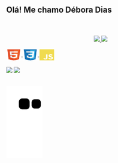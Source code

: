 ## Olá! Me chamo Débora Dias
<header>
<link rel="stylesheet" href="https://cdn.jsdelivr.net/gh/devicons/devicon@v2.15.1/devicon.min.css">
</header>

<div align="center">
  <a href="https://github.com/deboradiasdev">
  <img height="120em" src="https://github-readme-stats.vercel.app/api?username=deboradiasdev&show_icons=true&theme=shades-of-purple&include_all_commits=true&count_private=true"/>
  <img height="120em" src="https://github-readme-stats.vercel.app/api/top-langs/?username=deboradiasdev&layout=compact&langs_count=7&theme=shades-of-purple"/>
</div>

<div style="display: inline_block"><br>
<img align="center" alt="Rafa-HTML" height="30" width="40" src="https://raw.githubusercontent.com/devicons/devicon/master/icons/html5/html5-original.svg">
<img align="center" alt="Rafa-CSS" height="30" width="40" src="https://raw.githubusercontent.com/devicons/devicon/master/icons/css3/css3-original.svg">
<img align="center" alt="Rafa-Js" height="30" width="40" src="https://raw.githubusercontent.com/devicons/devicon/master/icons/javascript/javascript-plain.svg">
</div><br>

<div>
  <a href="https://www.linkedin.com/in/deboraribeirodias"> <img src=https://img.shields.io/badge/LinkedIn-0077B5?style=for-the-badge&logo=linkedin&logoColor=white></a>
  <a href = "mailto:contatodeboradev@gmail.com"><img src="https://img.shields.io/badge/-Gmail-%23333?style=for-the-badge&logo=gmail&logoColor=white" destino ="_blank"> </a><br><br>
  
  ![ cobra gif ](https://github.com/Formandodev/Formandodev/blob/output/github-contribution-grid-snake.svg)

</div>
